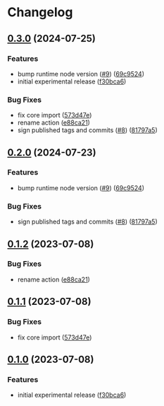 # Changelog

## [0.3.0](https://github.com/browser-actions/release-chrome-extension/compare/release-chrome-extension-v0.2.0...release-chrome-extension-v0.3.0) (2024-07-25)


### Features

* bump runtime node version ([#9](https://github.com/browser-actions/release-chrome-extension/issues/9)) ([69c9524](https://github.com/browser-actions/release-chrome-extension/commit/69c95245a1f86471f106e4bec3da6ec24d173d93))
* initial experimental release ([f30bca6](https://github.com/browser-actions/release-chrome-extension/commit/f30bca6509400b9d2eac50e9b739b2c0883da8ec))


### Bug Fixes

* fix core import ([573d47e](https://github.com/browser-actions/release-chrome-extension/commit/573d47e490006af5133200167a708e17816360ab))
* rename action ([e88ca21](https://github.com/browser-actions/release-chrome-extension/commit/e88ca21e14e193e69067f4ded7c8469b3cdd308d))
* sign published tags and commits ([#8](https://github.com/browser-actions/release-chrome-extension/issues/8)) ([81797a5](https://github.com/browser-actions/release-chrome-extension/commit/81797a50b45b7b1308b1445000f582e72f4585d1))

## [0.2.0](https://github.com/browser-actions/release-chrome-extension/compare/release-chrome-extension-v0.1.2...release-chrome-extension-v0.2.0) (2024-07-23)


### Features

* bump runtime node version ([#9](https://github.com/browser-actions/release-chrome-extension/issues/9)) ([69c9524](https://github.com/browser-actions/release-chrome-extension/commit/69c95245a1f86471f106e4bec3da6ec24d173d93))


### Bug Fixes

* sign published tags and commits ([#8](https://github.com/browser-actions/release-chrome-extension/issues/8)) ([81797a5](https://github.com/browser-actions/release-chrome-extension/commit/81797a50b45b7b1308b1445000f582e72f4585d1))

## [0.1.2](https://github.com/browser-actions/release-chrome-extension/compare/release-chrome-extension-v0.1.1...release-chrome-extension-v0.1.2) (2023-07-08)


### Bug Fixes

* rename action ([e88ca21](https://github.com/browser-actions/release-chrome-extension/commit/e88ca21e14e193e69067f4ded7c8469b3cdd308d))

## [0.1.1](https://github.com/browser-actions/publish-chrome-extension/compare/publish-chrome-addon-v0.1.0...publish-chrome-addon-v0.1.1) (2023-07-08)


### Bug Fixes

* fix core import ([573d47e](https://github.com/browser-actions/publish-chrome-extension/commit/573d47e490006af5133200167a708e17816360ab))

## [0.1.0](https://github.com/browser-actions/publish-chrome-extension/compare/publish-chrome-addon-v0.0.1...publish-chrome-addon-v0.1.0) (2023-07-08)


### Features

* initial experimental release ([f30bca6](https://github.com/browser-actions/publish-chrome-extension/commit/f30bca6509400b9d2eac50e9b739b2c0883da8ec))
